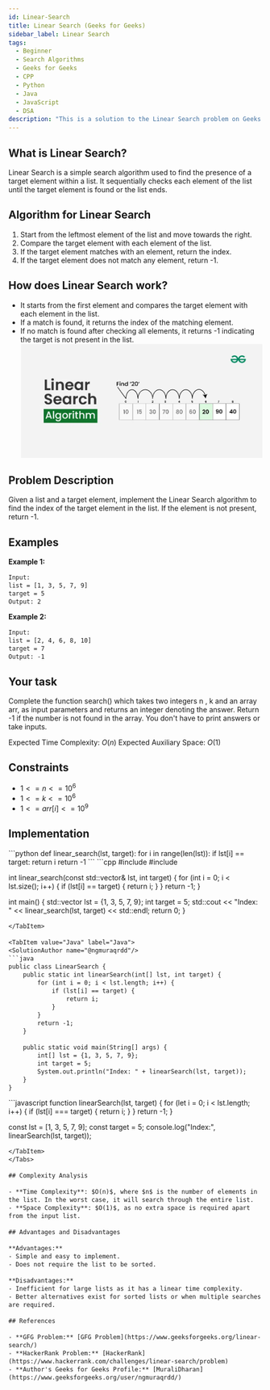 ```yaml
---
id: Linear-Search
title: Linear Search (Geeks for Geeks)
sidebar_label: Linear Search
tags:
  - Beginner
  - Search Algorithms
  - Geeks for Geeks
  - CPP
  - Python
  - Java
  - JavaScript
  - DSA
description: "This is a solution to the Linear Search problem on Geeks for Geeks."
---
```


## What is Linear Search?

Linear Search is a simple search algorithm used to find the presence of a target element within a list. It sequentially checks each element of the list until the target element is found or the list ends.

## Algorithm for Linear Search

1. Start from the leftmost element of the list and move towards the right.
2. Compare the target element with each element of the list.
3. If the target element matches with an element, return the index.
4. If the target element does not match any element, return -1.

## How does Linear Search work?

- It starts from the first element and compares the target element with each element in the list.
- If a match is found, it returns the index of the matching element.
- If no match is found after checking all elements, it returns -1 indicating the target is not present in the list.
![Example for Linear Search (GFG) ](../../assets/LinearSearch_GFG.webp)

## Problem Description

Given a list and a target element, implement the Linear Search algorithm to find the index of the target element in the list. If the element is not present, return -1.

## Examples

**Example 1:**
```
Input:
list = [1, 3, 5, 7, 9]
target = 5
Output: 2
```

**Example 2:**
```
Input:
list = [2, 4, 6, 8, 10]
target = 7
Output: -1
```
## Your task

Complete the function search() which takes two integers n , k and an array arr, as input parameters and returns an integer denoting the answer. Return -1 if the number is not found in the array. You don't have to print answers or take inputs.

Expected Time Complexity: $O(n)$
Expected Auxiliary Space: $O(1)$

## Constraints

- $1 <= n <= 10^6$
- $1 <= k <= 10^6$
- $1 <= arr[i] <= 10^9$

## Implementation

<Tabs>
  <TabItem value="Python" label="Python" default>
  <SolutionAuthor name="@ngmuraqrdd"/>
  ```python
  def linear_search(lst, target):
      for i in range(len(lst)):
          if lst[i] == target:
              return i
      return -1
  ```
  </TabItem>

  <TabItem value="C++" label="C++">
  <SolutionAuthor name="@ngmuraqrdd"/>
  ```cpp
  #include <iostream>
  #include <vector>

  int linear_search(const std::vector<int>& lst, int target) {
      for (int i = 0; i < lst.size(); i++) {
          if (lst[i] == target) {
              return i;
          }
      }
      return -1;
  }

  int main() {
      std::vector<int> lst = {1, 3, 5, 7, 9};
      int target = 5;
      std::cout << "Index: " << linear_search(lst, target) << std::endl;
      return 0;
  }
  ```
  </TabItem>

  <TabItem value="Java" label="Java">
  <SolutionAuthor name="@ngmuraqrdd"/>
  ```java
  public class LinearSearch {
      public static int linearSearch(int[] lst, int target) {
          for (int i = 0; i < lst.length; i++) {
              if (lst[i] == target) {
                  return i;
              }
          }
          return -1;
      }

      public static void main(String[] args) {
          int[] lst = {1, 3, 5, 7, 9};
          int target = 5;
          System.out.println("Index: " + linearSearch(lst, target));
      }
  }
  ```
  </TabItem>

  <TabItem value="JavaScript" label="JavaScript">
  <SolutionAuthor name="@ngmuraqrdd"/>
  ```javascript
  function linearSearch(lst, target) {
      for (let i = 0; i < lst.length; i++) {
          if (lst[i] === target) {
              return i;
          }
      }
      return -1;
  }

  const lst = [1, 3, 5, 7, 9];
  const target = 5;
  console.log("Index:", linearSearch(lst, target));
  ```
  </TabItem>
</Tabs>

## Complexity Analysis

- **Time Complexity**: $O(n)$, where $n$ is the number of elements in the list. In the worst case, it will search through the entire list.
- **Space Complexity**: $O(1)$, as no extra space is required apart from the input list.

## Advantages and Disadvantages

**Advantages:**
- Simple and easy to implement.
- Does not require the list to be sorted.

**Disadvantages:**
- Inefficient for large lists as it has a linear time complexity.
- Better alternatives exist for sorted lists or when multiple searches are required.

## References

- **GFG Problem:** [GFG Problem](https://www.geeksforgeeks.org/linear-search/)
- **HackerRank Problem:** [HackerRank](https://www.hackerrank.com/challenges/linear-search/problem)
- **Author's Geeks for Geeks Profile:** [MuraliDharan](https://www.geeksforgeeks.org/user/ngmuraqrdd/)